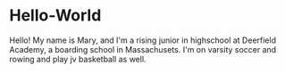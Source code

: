 # Hello-World
Hello! My name is Mary, and I'm a rising junior in highschool at Deerfield Academy, a boarding school in Massachusets. I'm on varsity soccer and rowing and play jv basketball as well. 
